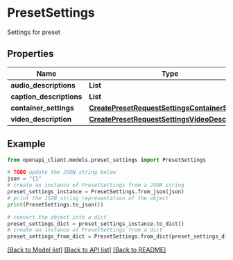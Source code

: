 # PresetSettings

Settings for preset

## Properties

Name | Type | Description | Notes
------------ | ------------- | ------------- | -------------
**audio_descriptions** | **List** |  | [optional] 
**caption_descriptions** | **List** |  | [optional] 
**container_settings** | [**CreatePresetRequestSettingsContainerSettings**](CreatePresetRequestSettingsContainerSettings.md) |  | [optional] 
**video_description** | [**CreatePresetRequestSettingsVideoDescription**](CreatePresetRequestSettingsVideoDescription.md) |  | [optional] 

## Example

```python
from openapi_client.models.preset_settings import PresetSettings

# TODO update the JSON string below
json = "{}"
# create an instance of PresetSettings from a JSON string
preset_settings_instance = PresetSettings.from_json(json)
# print the JSON string representation of the object
print(PresetSettings.to_json())

# convert the object into a dict
preset_settings_dict = preset_settings_instance.to_dict()
# create an instance of PresetSettings from a dict
preset_settings_from_dict = PresetSettings.from_dict(preset_settings_dict)
```
[[Back to Model list]](../README.md#documentation-for-models) [[Back to API list]](../README.md#documentation-for-api-endpoints) [[Back to README]](../README.md)


